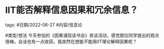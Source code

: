  IIT能否解释信息因果和冗余信息？
====


tags: #日期/2022-06-27 #内容/信息论 

#类型/想法  今天参加的《因果涌现读书会》夜谈活动，感觉那位同学提出的观点很棒。会谈也有一点收获。我突然在想能不能用IIT理论解释因果呢？


